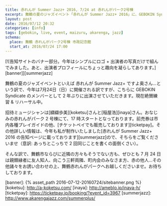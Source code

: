 ```yaml
---
title: 赤れんが Summer Jazz+ 2016, 7/24 at 赤れんがパーク2号棟 
excerpt: 舞鶴の夏のジャズイベント「赤れんが Summer Jazz+ 2016」に、GEBOKIN Syndicate のメンバーとして 2 年ぶりに出演いたします。ゲストは纐纈歩美さんと稲屋浩さん。赤れんがパーク 2 号棟にて 17 時スタートです。
layout: post
date: 2016/07/12 20:32
categories: [info]
tags: [gebokin, live, event, maizuru, akarenga, jazz]
schema:
  place: 舞鶴 赤れんがパーク2号棟 市政記念館
  start_at: 2016/07/24 17:00
---
```

[![告知サイトのバナー部分。今年はシンプルにロゴ + 出演者の写真だけで組んでみました。あと、出演者プロフィールにちょっと趣向を凝らしてあります。][banner]][summerjazz]

舞鶴の夏のジャズイベントといえば 赤れんが Summer Jazz+ ですよ奥さん…という訳で、今年は7月24日（日）に開催される訳ですが、こちらに GEBOKIN Syndicate のメンバーとして 2 年ぶりに出演させていただきます。現在絶賛練習 & リハーサル中。

招待ミュージシャンは[纐纈歩美][koketsu]さんと[稲屋浩][inaya]さん。おなじみの赤れんがパーク 2 号棟にて、17 時スタートとなっております。前売券は市内各種プレイガイドの他、[チケットペイでも販売しております][ticketpay]。その他詳しい情報は、今年も私が制作いたしました[赤れんが Summer Jazz+ 2016 の告知ページに載っております][summerjazz]ので、そちらをご覧くださいませ（意訳: あっちとこっちで 2 回同じことを書くの面倒くさい）。

そんな訳で、舞鶴市ならびに近隣の方々もそうでない方も、ぜひとも 7 月 24 日は親類縁者に友人知人、向こう三軒両隣、町内会のみなさま方、赤の他人…その他諸々をお誘い合わせの上、舞鶴赤れんがパークへお越しくださいませ。お待ちしております。


[banner]:  {% asset_path 2016-07-12-20160724/sitebanner.png %}
[koketsu]:    http://a-koketsu.com/
[inaya]:      http://ameblo.jp/inaya-h/
[ticketpay]:  https://ticketpay.jp/booking/?event_id=3967
[summerjazz]: http://www.akarengajazz.com/summerplus/
